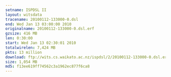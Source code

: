 ```yaml
---
setname: ISPDSL II
layout: witsdata
tracename: 20100112-133000-0.dsl
end: Wed Jan 13 03:00:00 2010
originalname: 20100112-133000-0.dsl.erf
gzsize: 416 MB
len: 0:30:00
start: Wed Jan 13 02:30:01 2010
totalwirelen: 7,424 MB
pkts: 13 million
download: ftp://wits.cs.waikato.ac.nz/ispdsl/2/20100112-133000-0.dsl.erf.gz
size: 1,054 MB
md5: f13ee619ff74562c3a1962ec877f6ca8
---
```

